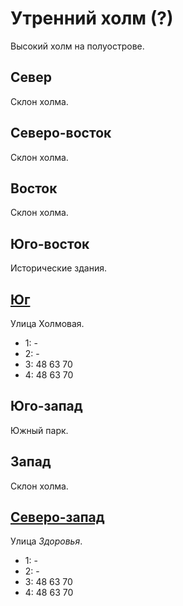 # Утренний холм (?)

Высокий холм на полуострове.

## Север

Склон холма.

## Северо-восток

Склон холма.

## Восток

Склон холма.

## Юго-восток

Исторические здания.

## [Юг](./505150.md)

Улица Холмовая.

* 1:    -
* 2:    -
* 3:    48  63  70
* 4:    48  63  70

## Юго-запад

Южный парк.

## Запад

Склон холма.

## [Северо-запад](./500125.md)

Улица *Здоровья*.

* 1:    -
* 2:    -
* 3:    48  63  70
* 4:    48  63  70
